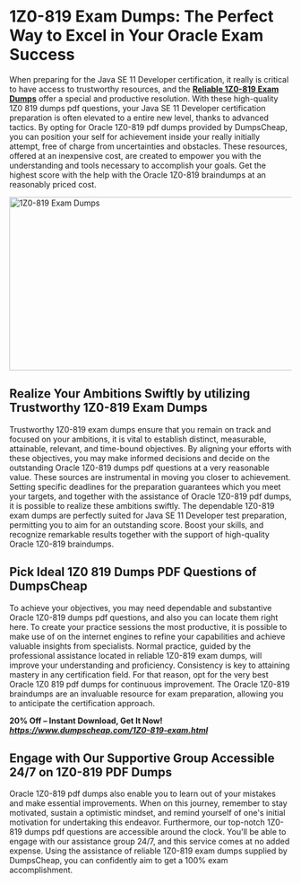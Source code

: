 <h1>1Z0-819 Exam Dumps: The Perfect Way to Excel in Your Oracle Exam Success</h1>
<p>When preparing for the Java SE 11 Developer certification, it really is critical to have access to trustworthy resources, and the <a href="https://www.dumpscheap.com/1Z0-819-exam.html"><strong>Reliable 1Z0-819 Exam Dumps</strong></a> offer a special and productive resolution. With these high-quality 1Z0 819 dumps pdf questions, your Java SE 11 Developer certification preparation is often elevated to a entire new level, thanks to advanced tactics. By opting for Oracle 1Z0-819 pdf dumps provided by DumpsCheap, you can position your self for achievement inside your really initially attempt, free of charge from uncertainties and obstacles. These resources, offered at an inexpensive cost, are created to empower you with the understanding and tools necessary to accomplish your goals. Get the highest score with the help with the Oracle 1Z0-819 braindumps at an reasonably priced cost.</p>
<p><img src="https://i.ibb.co/fGYBFzsm/youtube-1.png" alt="1Z0-819 Exam Dumps" width="550" height="309" /></p>
<h2><strong>Realize Your Ambitions Swiftly by utilizing Trustworthy 1Z0-819 Exam Dumps</strong></h2>
<p>Trustworthy 1Z0-819 exam dumps ensure that you remain on track and focused on your ambitions, it is vital to establish distinct, measurable, attainable, relevant, and time-bound objectives. By aligning your efforts with these objectives, you may make informed decisions and decide on the outstanding Oracle 1Z0-819 dumps pdf questions at a very reasonable value. These sources are instrumental in moving you closer to achievement. Setting specific deadlines for the preparation guarantees which you meet your targets, and together with the assistance of Oracle 1Z0-819 pdf dumps, it is possible to realize these ambitions swiftly. The dependable 1Z0-819 exam dumps are perfectly suited for Java SE 11 Developer test preparation, permitting you to aim for an outstanding score. Boost your skills, and recognize remarkable results together with the support of high-quality Oracle 1Z0-819 braindumps.</p>
<h2><strong>Pick Ideal 1Z0 819 Dumps PDF Questions of DumpsCheap</strong></h2>
<p>To achieve your objectives, you may need dependable and substantive Oracle 1Z0-819 dumps pdf questions, and also you can locate them right here. To create your practice sessions the most productive, it is possible to make use of on the internet engines to refine your capabilities and achieve valuable insights from specialists. Normal practice, guided by the professional assistance located in reliable 1Z0-819 exam dumps, will improve your understanding and proficiency. Consistency is key to attaining mastery in any certification field. For that reason, opt for the very best Oracle 1Z0 819 pdf dumps for continuous improvement. The Oracle 1Z0-819 braindumps are an invaluable resource for exam preparation, allowing you to anticipate the certification approach.</p>
<p><strong>20% Off &ndash; Instant Download, Get It Now! <strong><a href="https://www.dumpscheap.com/1Z0-819-exam.html"><em>https://www.dumpscheap.com/1Z0-819-exam.html</em></a></strong></strong></p>
<h2><strong>Engage with Our Supportive Group Accessible 24/7 on 1Z0-819 PDF Dumps</strong></h2>
<p>Oracle 1Z0-819 pdf dumps also enable you to learn out of your mistakes and make essential improvements. When on this journey, remember to stay motivated, sustain a optimistic mindset, and remind yourself of one's initial motivation for undertaking this endeavor. Furthermore, our top-notch 1Z0-819 dumps pdf questions are accessible around the clock. You'll be able to engage with our assistance group 24/7, and this service comes at no added expense. Using the assistance of reliable 1Z0-819 exam dumps supplied by DumpsCheap, you can confidently aim to get a 100% exam accomplishment.</p>
